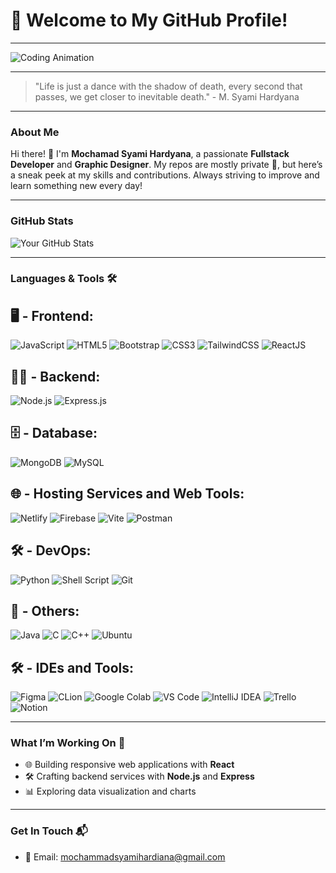 # 🚀 Welcome to My GitHub Profile!

---

![Coding Animation]([https://i.giphy.com/media/v1.Y2lkPTc5MGI3NjExZDNrMmx5MG1kdzNlZGF6bzI1OGthZ2x0cjlvcHppdHhoOWJ2YmhhNSZlcD12MV9pbnRlcm5hbF9naWZfYnlfaWQmY3Q9Zw/qgQUggAC3Pfv687qPC/giphy.gif](https://i.giphy.com/media/v1.Y2lkPTc5MGI3NjExazN3dnltbTZlOG95dW5zcXB5dGgwcHJrbzdkZ3ZvOGZjYnA5M2MyNSZlcD12MV9pbnRlcm5hbF9naWZfYnlfaWQmY3Q9Zw/iiJ870TcI3PZKxatzS/giphy.gif))

---

> "Life is just a dance with the shadow of death, every second that passes, we get closer to inevitable death." - M. Syami Hardyana

---

### **About Me**

Hi there! 👋 I'm **Mochamad Syami Hardyana**, a passionate **Fullstack Developer** and **Graphic Designer**. My repos are mostly private 🔐, but here’s a sneak peek at my skills and contributions. Always striving to improve and learn something new every day!

---

### **GitHub Stats**

![Your GitHub Stats](https://github-readme-stats.vercel.app/api?username=rev-fs&show_icons=true&theme=radical)

---

### **Languages & Tools** 🛠️

## 🖥️ - Frontend:
![JavaScript](https://img.shields.io/badge/-JavaScript-F7DF1E?style=for-the-badge&logo=javascript&logoColor=black)
![HTML5](https://img.shields.io/badge/-HTML5-E34F26?style=for-the-badge&logo=html5&logoColor=white)
![Bootstrap](https://img.shields.io/badge/-Bootstrap-563D7C?style=for-the-badge&logo=bootstrap&logoColor=white)
![CSS3](https://img.shields.io/badge/-CSS3-1572B6?style=for-the-badge&logo=css3)
![TailwindCSS](https://img.shields.io/badge/-TailwindCSS-38B2AC?style=for-the-badge&logo=tailwind-css&logoColor=white)
![ReactJS](https://img.shields.io/badge/-ReactJS-61DAFB?style=for-the-badge&logo=react&logoColor=black)

## 🧑‍💻 - Backend:
![Node.js](https://img.shields.io/badge/-Node.js-339933?style=for-the-badge&logo=node.js&logoColor=white)
![Express.js](https://img.shields.io/badge/-Express.js-000000?style=for-the-badge&logo=express&logoColor=white)

## 🗄️ - Database:
![MongoDB](https://img.shields.io/badge/-MongoDB-47A248?style=for-the-badge&logo=mongodb&logoColor=white)
![MySQL](https://img.shields.io/badge/-MySQL-4479A1?style=for-the-badge&logo=mysql&logoColor=white)

## 🌐 - Hosting Services and Web Tools:
![Netlify](https://img.shields.io/badge/-Netlify-00C7B7?style=for-the-badge&logo=netlify&logoColor=white)
![Firebase](https://img.shields.io/badge/-Firebase-FFCA28?style=for-the-badge&logo=firebase&logoColor=black)
![Vite](https://img.shields.io/badge/-Vite-646CFF?style=for-the-badge&logo=vite&logoColor=white)
![Postman](https://img.shields.io/badge/-Postman-FF6C37?style=for-the-badge&logo=postman&logoColor=white)

## 🛠️ - DevOps:
![Python](https://img.shields.io/badge/-Python-3776AB?style=for-the-badge&logo=python&logoColor=white)
![Shell Script](https://img.shields.io/badge/-Shell%20Script-121011?style=for-the-badge&logo=gnu-bash&logoColor=white)
![Git](https://img.shields.io/badge/-Git-F05032?style=for-the-badge&logo=git&logoColor=white)

## 🧰 - Others:
![Java](https://img.shields.io/badge/-Java-007396?style=for-the-badge&logo=java&logoColor=white)
![C](https://img.shields.io/badge/-C-A8B9CC?style=for-the-badge&logo=c&logoColor=black)
![C++](https://img.shields.io/badge/-C++-00599C?style=for-the-badge&logo=c%2B%2B&logoColor=white)
![Ubuntu](https://img.shields.io/badge/-Ubuntu-E95420?style=for-the-badge&logo=ubuntu&logoColor=white)

## 🛠️ - IDEs and Tools:
![Figma](https://img.shields.io/badge/-Figma-F24E1E?style=for-the-badge&logo=figma&logoColor=white)
![CLion](https://img.shields.io/badge/-CLion-000000?style=for-the-badge&logo=clion&logoColor=white)
![Google Colab](https://img.shields.io/badge/-Colab-F9AB00?style=for-the-badge&logo=google-colab&logoColor=black)
![VS Code](https://img.shields.io/badge/-Visual%20Studio%20Code-007ACC?style=for-the-badge&logo=visual-studio-code&logoColor=white)
![IntelliJ IDEA](https://img.shields.io/badge/-IntelliJ%20IDEA-000000?style=for-the-badge&logo=intellij-idea&logoColor=white)
![Trello](https://img.shields.io/badge/-Trello-0052CC?style=for-the-badge&logo=trello&logoColor=white)
![Notion](https://img.shields.io/badge/-Notion-000000?style=for-the-badge&logo=notion&logoColor=white)

---

### **What I’m Working On** 🌱

- 🌐 Building responsive web applications with **React**
- 🛠️ Crafting backend services with **Node.js** and **Express**
- 📊 Exploring data visualization and charts

---

### **Get In Touch** 📬

- 📧 Email: mochammadsyamihardiana@gmail.com

<!---
rev-fs/rev-fs is a ✨ special ✨ repository because its `README.md` (this file) appears on your GitHub profile.
You can click the Preview link to take a look at your changes.
--->
